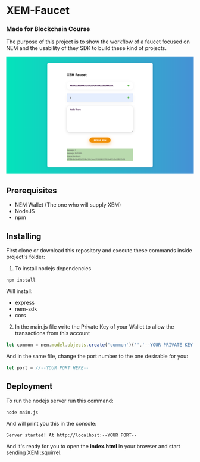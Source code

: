 # XEM-Faucet
### Made for Blockchain Course
The purpose of this project is to show the workflow of a faucet focused on NEM and the usability of they SDK to build these kind of projects.  

![](https://github.com/CarlosCujcuj/Faucet-XEM/blob/master/files/Screen%20Shot%202019-10-06%20at%206.29.38%20PM.png)

## Prerequisites
* NEM Wallet (The one who will supply XEM)
* NodeJS
* npm


## Installing
First clone or download this repository and execute these commands inside project's folder: 

1. To install nodejs dependencies
```
npm install
```
Will install:
  * express
  * nem-sdk
  * cors

2. In the main.js file write the Private Key of your Wallet to allow the transactions from this account
```javascript
let common = nem.model.objects.create('common')('','--YOUR PRIVATE KEY HERE--');
```
  And in the same file, change the port number to the one desirable for you:
```javascript
let port = //--YOUR PORT HERE-- 
```
  

## Deployment
To run the nodejs server run this command:

```
node main.js
```
And will print you this in the console:
 ```
 Server started! At http://localhost:--YOUR PORT--
 ```
And it's ready for you to open the **index.html** in your browser and start sending XEM :squirrel:
